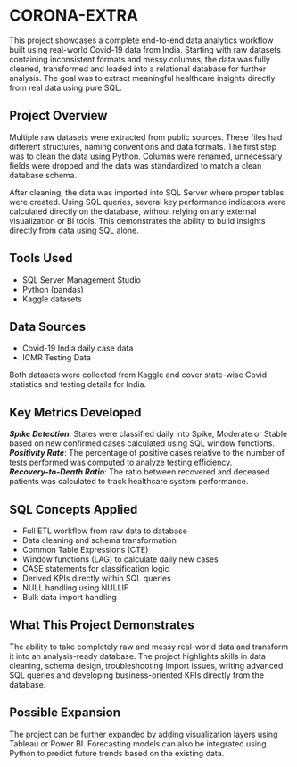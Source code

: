 # **CORONA-EXTRA**

This project showcases a complete end-to-end data analytics workflow built using real-world Covid-19 data from India. Starting with raw datasets containing inconsistent formats and messy columns, the data was fully cleaned, transformed and loaded into a relational database for further analysis. The goal was to extract meaningful healthcare insights directly from real data using pure SQL.

## **Project Overview**

Multiple raw datasets were extracted from public sources. These files had different structures, naming conventions and data formats. The first step was to clean the data using Python. Columns were renamed, unnecessary fields were dropped and the data was standardized to match a clean database schema.

After cleaning, the data was imported into SQL Server where proper tables were created. Using SQL queries, several key performance indicators were calculated directly on the database, without relying on any external visualization or BI tools. This demonstrates the ability to build insights directly from data using SQL alone.

## **Tools Used**

- SQL Server Management Studio
- Python (pandas)
- Kaggle datasets

## **Data Sources**

- Covid-19 India daily case data
- ICMR Testing Data

Both datasets were collected from Kaggle and cover state-wise Covid statistics and testing details for India.

## **Key Metrics Developed**

**_Spike Detection_**: States were classified daily into Spike, Moderate or Stable based on new confirmed cases calculated using SQL window functions.  
**_Positivity Rate_**: The percentage of positive cases relative to the number of tests performed was computed to analyze testing efficiency.  
**_Recovery-to-Death Ratio_**: The ratio between recovered and deceased patients was calculated to track healthcare system performance.

## **SQL Concepts Applied**

- Full ETL workflow from raw data to database
- Data cleaning and schema transformation
- Common Table Expressions (CTE)
- Window functions (LAG) to calculate daily new cases
- CASE statements for classification logic
- Derived KPIs directly within SQL queries
- NULL handling using NULLIF
- Bulk data import handling

## **What This Project Demonstrates**

The ability to take completely raw and messy real-world data and transform it into an analysis-ready database. The project highlights skills in data cleaning, schema design, troubleshooting import issues, writing advanced SQL queries and developing business-oriented KPIs directly from the database.

## **Possible Expansion**

The project can be further expanded by adding visualization layers using Tableau or Power BI. Forecasting models can also be integrated using Python to predict future trends based on the existing data.
